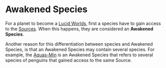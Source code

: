 # Awakened Species
For a planet to become a <a href='#' class='note-link' data-id='Lucid Worlds' onclick="Shiny.setInputValue('linked_doc_click', 'Lucid Worlds', {priority: 'event'}); return false;">Lucid Worlds</a>, first a species have to gain access to the <a href='#' class='note-link' data-id='Sources' onclick="Shiny.setInputValue('linked_doc_click', 'Sources', {priority: 'event'}); return false;">Sources</a>. When this happens, they are considered an **Awakened Species**.

Another reason for this differentiation between species and Awakened Species, is that an Awakened Species may contain several species. For example, the <a href='#' class='note-link' data-id='Aquas-Min' onclick="Shiny.setInputValue('linked_doc_click', 'Aquas-Min', {priority: 'event'}); return false;">Aquas-Min</a> is an Awakened Species that refers to several species of penguins that gained access to the same Source.
